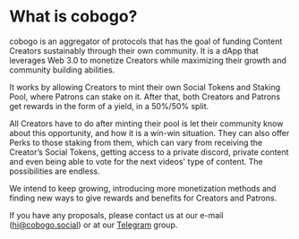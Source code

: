 # What is cobogo?

cobogo is an aggregator of protocols that has the goal of funding Content Creators sustainably through their own community. It is a dApp that leverages Web 3.0 to monetize Creators while maximizing their growth and community building abilities.

It works by allowing Creators to mint their own Social Tokens and Staking Pool, where Patrons can stake on it. After that, both Creators and Patrons get rewards in the form of a yield, in a 50%/50% split.

All Creators have to do after minting their pool is let their community know about this opportunity, and how it is a win-win situation. They can also offer Perks to those staking from them, which can vary from receiving the Creator’s Social Tokens, getting access to a private discord, private content and even being able to vote for the next videos' type of content. The possibilities are endless.

We intend to keep growing, introducing more monetization methods and finding new ways to give rewards and benefits for Creators and Patrons.&#x20;

If you have any proposals, please contact us at our e-mail (hi@cobogo.social) or at our [Telegram](https://t.me/cobogosocial) group.





